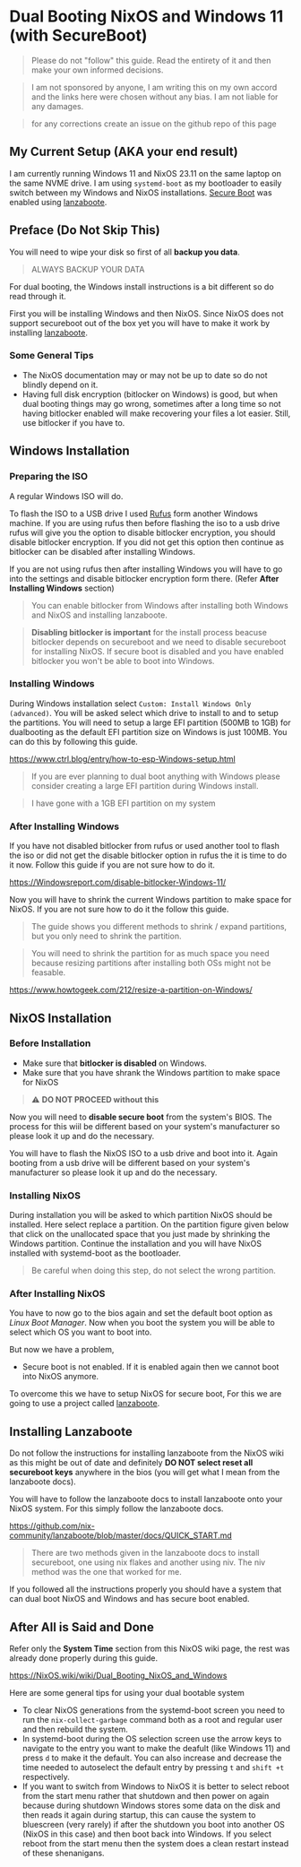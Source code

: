 # Dual Booting NixOS and Windows 11 (with SecureBoot)

> Please do not "follow" this guide. Read the entirety of it and then make your own informed decisions.

> I am not sponsored by anyone, I am writing this on my own accord and the links here were chosen without any bias. I am not liable for any damages.

> for any corrections create an issue on the github repo of this page

## My Current Setup (AKA your end result)
I am currently running Windows 11 and NixOS 23.11 on the same laptop on the same NVME drive. I am using `systemd-boot` as my bootloader to easily switch between my Windows and NixOS installations. [Secure Boot](https://en.wikipedia.org/wiki/UEFI#Secure_Boot) was enabled using [lanzaboote](https://github.com/nix-community/lanzaboote).

## Preface (Do Not Skip This)
You will need to wipe your disk so first of all **backup you data**.

> ALWAYS BACKUP YOUR DATA

For dual booting, the Windows install instructions is a bit different so do read through it.

First you will be installing Windows and then NixOS. Since NixOS does not support secureboot out of the box yet you will have to make it work by installing [lanzaboote](https://github.com/nix-community/lanzaboote).

### Some General Tips

- The NixOS documentation may or may not be up to date so do not blindly depend on it.
- Having full disk encryption (bitlocker on Windows) is good, but when dual booting things may go wrong, sometimes after a long time so not having bitlocker enabled will make recovering your files a lot easier. Still, use bitlocker if you have to.

## Windows Installation

### Preparing the ISO
A regular Windows ISO will do.

To flash the ISO to a USB drive I used [Rufus](https://rufus.ie) form another Windows machine. If you are using rufus then before flashing the iso to a usb drive rufus will give you the option to disable bitlocker encryption, you should disable bitlocker encryption. If you did not get this option then continue as bitlocker can be disabled after installing Windows.

If you are not using rufus then after installing Windows you will have to go into the settings and disable bitlocker encryption form there. (Refer **After Installing Windows** section)

> You can enable bitlocker from Windows after installing both Windows and NixOS and installing lanzaboote.

> **Disabling bitlocker is important** for the install process beacuse bitlocker depends on secureboot and we need to disable secureboot for installing NixOS. If secure boot is disabled and you have enabled bitlocker you won't be able to boot into Windows.

### Installing Windows

During Windows installation select `Custom: Install Windows Only (advanced)`. You will be asked select which drive to install to and to setup the partitions. You will need to setup a large EFI partition (500MB to 1GB) for dualbooting as the default EFI partition size on Windows is just 100MB. You can do this by following this guide.

https://www.ctrl.blog/entry/how-to-esp-Windows-setup.html

> If you are ever planning to dual boot anything with Windows please consider creating a large EFI partition during Windows install.

> I have gone with a 1GB EFI partition on my system

### After Installing Windows

If you have not disabled bitlocker from rufus or used another tool to flash the iso or did not get the disable bitlocker option in rufus the it is time to do it now. Follow this guide if you are not sure how to do it.

https://Windowsreport.com/disable-bitlocker-Windows-11/

Now you will have to shrink the current Windows partition to make space for NixOS. If you are not sure how to do it the follow this guide.

> The guide shows you different methods to shrink / expand partitions, but you only need to shrink the partition.

> You will need to shrink the partition for as much space you need because resizing partitions after installing both OSs might not be feasable.

https://www.howtogeek.com/212/resize-a-partition-on-Windows/

## NixOS Installation

### Before Installation

- Make sure that **bitlocker is disabled** on Windows.
- Make sure that you have shrank the Windows partition to make space for NixOS
> ⚠️ **DO NOT PROCEED without this**

Now you will need to **disable secure boot** from the system's BIOS. The process for this wiil be different based on your system's manufacturer so please look it up and do the necessary.

You will have to flash the NixOS ISO to a usb drive and boot into it. Again booting from a usb drive will be different based on your system's manufacturer so please look it up and do the necessary.

### Installing NixOS

During installation you will be asked to which partition NixOS should be installed. Here select replace a partition. On the partition figure given below that click on the unallocated space that you just made by shrinking the Windows partition. Continue the installation and you will have NixOS installed with systemd-boot as the bootloader.

> Be careful when doing this step, do not select the wrong partition.

### After Installing NixOS

You have to now go to the bios again and set the default boot option as *Linux Boot Manager*. Now when you boot the system you will be able to select which OS you want to boot into.

But now we have a problem,
- Secure boot is not enabled. If it is enabled again then we cannot boot into NixOS anymore.

To overcome this we have to setup NixOS for secure boot, For this we are going to use a project called [lanzaboote](https://github.com/nix-community/lanzaboote).

## Installing Lanzaboote

Do not follow the instructions for installing lanzaboote from the NixOS wiki as this might be out of date and definitely **DO NOT select reset all secureboot keys** anywhere in the bios (you will get what I mean from the lanzaboote docs).

You will have to follow the lanzaboote docs to install lanzaboote onto your NixOS system. For this simply follow the lanzaboote docs.

https://github.com/nix-community/lanzaboote/blob/master/docs/QUICK_START.md

> There are two methods given in the lanzaboote docs to install secureboot, one using nix flakes and another using niv. The niv method was the one that worked for me.

If you followed all the instructions properly you should have a system that can dual boot NixOS and Windows and has secure boot enabled.

## After All is Said and Done

Refer only the **System Time** section from this NixOS wiki page, the rest was already done properly during this guide.

https://NixOS.wiki/wiki/Dual_Booting_NixOS_and_Windows

Here are some general tips for using your dual bootable system

- To clear NixOS generations from the systemd-boot screen you need to run the `nix-collect-garbage` command both as a root and regular user and then rebuild the system.
- In systemd-boot during the OS selection screen use the arrow keys to navigate to the entry you want to make the deafult (like Windows 11) and press `d` to make it the default. You can also increase and decrease the time needed to autoselect the default entry by pressing `t` and `shift +t` respectively.
- If you want to switch from Windows to NixOS it is better to select reboot from the start menu rather that shutdown and then power on again because during shutdown Windows stores some data on the disk and then reads it again during startup, this can cause the system to bluescreen (very rarely) if after the shutdown you boot into another OS (NixOS in this case) and then boot back into Windows. If you select reboot from the start menu then the system does a clean restart instead of these shenanigans.